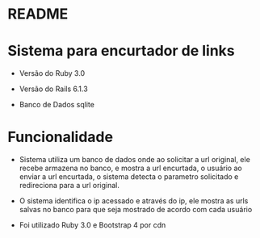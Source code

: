 # README

# Sistema para encurtador de links

* Versão do Ruby 3.0

* Versão do Rails 6.1.3

* Banco de Dados sqlite

# Funcionalidade

* Sistema utiliza um banco de dados onde ao solicitar a url original, ele recebe armazena no banco, e mostra a url encurtada, o usuário ao enviar a url encurtada, o sistema detecta o parametro solicitado e redireciona para a url original.

* O sistema identifica o ip acessado e através do ip, ele mostra as urls salvas no banco 
para que seja mostrado de acordo com cada usuário

* Foi utilizado Ruby 3.0 e Bootstrap 4 por cdn
